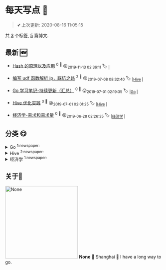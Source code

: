 
# 每天写点 :grimacing:

> :two_hearts: 上次更新: 2020-08-16 11:05:15

共 [3](https://github.com/aikuyun/bb_everyday/labels) 个标签, [5](https://github.com/aikuyun/bb_everyday/issues) 篇博文.
## 最新 :new: 
- [Hash 的原理以及应用](https://github.com/aikuyun/bb_everyday/issues/5) <sup>0 :speech_balloon:</sup>  			 :stuck_out_tongue_winking_eye:<sub>2019-11-13 02:36:11</sub> 
 :label: 	<sub>|</sub>

- [编写 udf 函数解析 ip，踩坑之路](https://github.com/aikuyun/bb_everyday/issues/4) <sup>2 :speech_balloon:</sup>  			 :stuck_out_tongue_winking_eye:<sub>2019-07-08 08:32:40</sub> 
 :label: 	<sub>|</sub><sub>[Hive](https://github.com/aikuyun/bb_everyday/labels/Hive)	|	</sub>

- [Go 学习笔记-持续更新（汇总）](https://github.com/aikuyun/bb_everyday/issues/3) <sup>0 :speech_balloon:</sup>  			 :stuck_out_tongue_winking_eye:<sub>2019-07-01 02:19:35</sub> 
 :label: 	<sub>|</sub><sub>[Go](https://github.com/aikuyun/bb_everyday/labels/Go)	|	</sub>

- [Hive 优化实践](https://github.com/aikuyun/bb_everyday/issues/2) <sup>0 :speech_balloon:</sup>  			 :stuck_out_tongue_winking_eye:<sub>2019-07-01 02:01:25</sub> 
 :label: 	<sub>|</sub><sub>[Hive](https://github.com/aikuyun/bb_everyday/labels/Hive)	|	</sub>

- [经济学-需求和需求量](https://github.com/aikuyun/bb_everyday/issues/1) <sup>0 :speech_balloon:</sup>  			 :stuck_out_tongue_winking_eye:<sub>2019-06-28 02:26:35</sub> 
 :label: 	<sub>|</sub><sub>[经济学](https://github.com/aikuyun/bb_everyday/labels/%E7%BB%8F%E6%B5%8E%E5%AD%A6)	|	</sub>

## 分类  :yum: 

<details>
<summary>Go	<sup>1:newspaper:</sup></summary>
- [Go 学习笔记-持续更新（汇总）](https://github.com/aikuyun/bb_everyday/issues/3)  <sup>0 :speech_balloon:</sup>  	 :alarm_clock:<sub>2019-07-01 02:19:35</sub> 

</details>

<details>
<summary>Hive	<sup>2:newspaper:</sup></summary>
- [编写 udf 函数解析 ip，踩坑之路](https://github.com/aikuyun/bb_everyday/issues/4)  <sup>2 :speech_balloon:</sup>  	 :alarm_clock:<sub>2019-07-08 08:32:40</sub> 
- [Hive 优化实践](https://github.com/aikuyun/bb_everyday/issues/2)  <sup>0 :speech_balloon:</sup>  	 :alarm_clock:<sub>2019-07-01 02:01:25</sub> 

</details>

<details>
<summary>经济学	<sup>1:newspaper:</sup></summary>
- [经济学-需求和需求量](https://github.com/aikuyun/bb_everyday/issues/1)  <sup>0 :speech_balloon:</sup>  	 :alarm_clock:<sub>2019-06-28 02:26:35</sub> 

</details>

## 关于:boy:
[<img alt="None" src="https://avatars0.githubusercontent.com/u/26319477?v=4" width="233"/>](https://github.com/aikuyun)
**None**
:round_pushpin: Shanghai
:black_flag: I have a long way to go.
